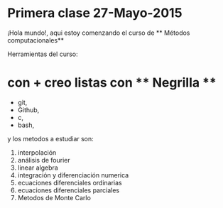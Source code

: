 # Primera  clase  27-Mayo-2015
¡Hola mundo!,  aqui  estoy  comenzando el  curso de  ** Métodos  computacionales**

Herramientas del curso:
# con +  creo listas  con ** Negrilla **

+ git,
+ Github,
+ c, 
+ bash, 

y los  metodos  a  estudiar son:
1. interpolación
2. análisis de  fourier  
3. linear algebra
4. integración y diferenciación numerica 
5. ecuaciones diferenciales ordinarias
6. ecuaciones diferenciales parciales 
7. Metodos de Monte Carlo